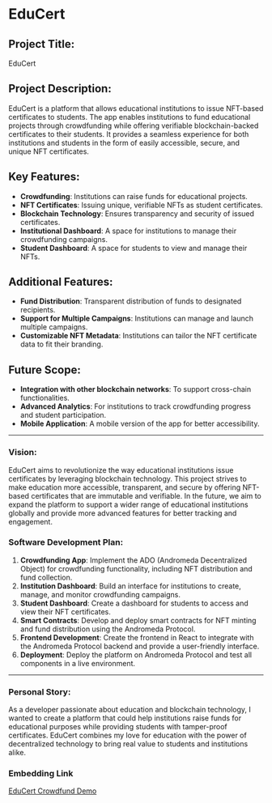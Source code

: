 # EduCert

## Project Title:
EduCert

## Project Description:
EduCert is a platform that allows educational institutions to issue NFT-based certificates to students. The app enables institutions to fund educational projects through crowdfunding while offering verifiable blockchain-backed certificates to their students. It provides a seamless experience for both institutions and students in the form of easily accessible, secure, and unique NFT certificates.

## Key Features:
- **Crowdfunding**: Institutions can raise funds for educational projects.
- **NFT Certificates**: Issuing unique, verifiable NFTs as student certificates.
- **Blockchain Technology**: Ensures transparency and security of issued certificates.
- **Institutional Dashboard**: A space for institutions to manage their crowdfunding campaigns.
- **Student Dashboard**: A space for students to view and manage their NFTs.

## Additional Features:
- **Fund Distribution**: Transparent distribution of funds to designated recipients.
- **Support for Multiple Campaigns**: Institutions can manage and launch multiple campaigns.
- **Customizable NFT Metadata**: Institutions can tailor the NFT certificate data to fit their branding.

## Future Scope:
- **Integration with other blockchain networks**: To support cross-chain functionalities.
- **Advanced Analytics**: For institutions to track crowdfunding progress and student participation.
- **Mobile Application**: A mobile version of the app for better accessibility.

---

### Vision:
  EduCert aims to revolutionize the way educational institutions issue certificates by leveraging blockchain technology. This project strives to make education more accessible, transparent, and secure by offering NFT-based certificates that are immutable and verifiable. In the future, we aim to expand the platform to support a wider range of educational institutions globally and provide more advanced features for better tracking and engagement.

### Software Development Plan:
1. **Crowdfunding App**: Implement the ADO (Andromeda Decentralized Object) for crowdfunding functionality, including NFT distribution and fund collection.
2. **Institution Dashboard**: Build an interface for institutions to create, manage, and monitor crowdfunding campaigns.
3. **Student Dashboard**: Create a dashboard for students to access and view their NFT certificates.
4. **Smart Contracts**: Develop and deploy smart contracts for NFT minting and fund distribution using the Andromeda Protocol.
5. **Frontend Development**: Create the frontend in React to integrate with the Andromeda Protocol backend and provide a user-friendly interface.
6. **Deployment**: Deploy the platform on Andromeda Protocol and test all components in a live environment.

---

### Personal Story:
As a developer passionate about education and blockchain technology, I wanted to create a platform that could help institutions raise funds for educational purposes while providing students with tamper-proof certificates. EduCert combines my love for education with the power of decentralized technology to bring real value to students and institutions alike.

### Embedding Link
[EduCert Crowdfund Demo](https://embeddables.testnet.andromedaprotocol.io/galileo-4/educertembed)